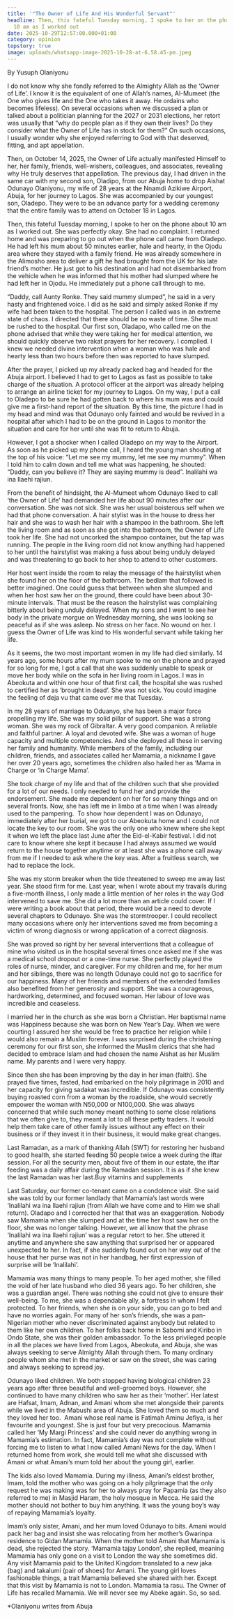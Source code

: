 ```yaml
---
title: '"The Owner of Life And His Wonderful Servant"'
headline: Then, this fateful Tuesday morning, I spoke to her on the phone about
  10 am as I worked out
date: 2025-10-29T12:57:00.000+01:00
category: opinion
topstory: true
image: uploads/whatsapp-image-2025-10-28-at-6.58.45-pm.jpeg
---
```

By Yusuph Olaniyonu

I do not know why she fondly referred to the Almighty Allah as the ‘Owner of Life’. I know it is the equivalent of one of Allah’s names, Al-Mumeet (the One who gives life and the One who takes it away. He ordains who becomes lifeless).
On several occasions when we discussed a plan or talked about a politician planning for the 2027 or 2031 elections, her retort was usually that “why do people plan as if they own their lives? Do they consider what the Owner of Life has in stock for them?” On such occasions, I usually wonder why she enjoyed referring to God with that deserved, fitting, and apt appellation.

Then, on October 14, 2025, the Owner of Life actually manifested Himself to her, her family, friends, well-wishers, colleagues, and associates, revealing why He truly deserves that appellation. The previous day, I had driven in the same car with my second son, Oladipo, from our Abuja home to drop Aishat Odunayo Olaniyonu, my wife of 28 years at the Nnamdi Azikiwe Airport, Abuja, for her journey to Lagos. She was accompanied by our youngest son, Oladepo. They were to be an advance party for a wedding ceremony that the entire family was to attend on October 18 in Lagos.

Then, this fateful Tuesday morning, I spoke to her on the phone about 10 am as I worked out. She was perfectly okay. She had no complaint. I returned home and was preparing to go out when the phone call came from Oladepo. He had left his mum about 50 minutes earlier, hale and hearty, in the Ojodu area where they stayed with a family friend. He was already somewhere in the Alimosho area to deliver a gift he had brought from the UK for his late friend’s mother. He just got to his destination and had not disembarked from the vehicle when he was informed that his mother had slumped where he had left her in Ojodu. He immediately put a phone call through to me.

“Daddy, call Aunty Ronke. They said mummy slumped”, he said in a very hasty and frightened voice. I did as he said and simply asked Ronke if my wife had been taken to the hospital. The person I called was in an extreme state of chaos. I directed that there should be no waste of time. She must be rushed to the hospital. Our first son, Oladapo, who called me on the phone advised that while they were taking her for medical attention, we should quickly observe two rakat prayers for her recovery. I complied. I knew we needed divine intervention when a woman who was hale and hearty less than two hours before then was reported to have slumped.

After the prayer, I picked up my already packed bag and headed for the Abuja airport. I believed I had to get to Lagos as fast as possible to take charge of the situation. A protocol officer at the airport was already helping to arrange an airline ticket for my journey to Lagos. On my way, I put a call to Oladepo to be sure he had gotten back to where his mum was and could give me a first-hand report of the situation. By this time, the picture I had in my head and mind was that Odunayo only fainted and would be revived in a hospital after which I had to be on the ground in Lagos to monitor the situation and care for her until she was fit to return to Abuja.

However, I got a shocker when I called Oladepo on my way to the Airport. As soon as he picked up my phone call, I heard the young man shouting at the top of his voice: “Let me see my mummy, let me see my mummy”. When I told him to calm down and tell me what was happening, he shouted: “Daddy, can you believe it? They are saying mummy is dead”. Inalilahi wa ina Ilaehi rajiun.

From the benefit of hindsight, the Al-Mumeet whom Odunayo liked to call ‘the Owner of Life’ had demanded her life about 90 minutes after our conversation. She was not sick. She was her usual boisterous self when we had that phone conversation. A hair stylist was in the house to dress her hair and she was to wash her hair with a shampoo in the bathroom. She left the living room and as soon as she got into the bathroom, the Owner of Life took her life. She had not uncorked the shampoo container, but the tap was running. The people in the living room did not know anything had happened to her until the hairstylist was making a fuss about being unduly delayed and was threatening to go back to her shop to attend to other customers.

Her host went inside the room to relay the message of the hairstylist when she found her on the floor of the bathroom. The bedlam that followed is better imagined. One could guess that between when she slumped and when her host saw her on the ground, there could have been about 30-minute intervals. That must be the reason the hairstylist was complaining bitterly about being unduly delayed. When my sons and I went to see her body in the private morgue on Wednesday morning, she was looking so peaceful as if she was asleep. No stress on her face. No wound on her. I guess the Owner of Life was kind to His wonderful servant while taking her life.

As it seems, the two most important women in my life had died similarly. 14 years ago, some hours after my mum spoke to me on the phone and prayed for so long for me, I got a call that she was suddenly unable to speak or move her body while on the sofa in her living room in Lagos. I was in Abeokuta and within one hour of that first call, the hospital she was rushed to certified her as ‘brought in dead’. She was not sick. You could imagine the feeling of deja vu that came over me that Tuesday.

In my 28 years of marriage to Oduanyo, she has been a major force propelling my life. She was my solid pillar of support. She was a strong woman. She was my rock of Gibraltar. A very good companion. A reliable and faithful partner. A loyal and devoted wife. She was a woman of huge capacity and multiple competencies. And she deployed all these in serving her family and humanity. While members of the family, including our children, friends, and associates called her Mamamia, a nickname I gave her over 20 years ago, sometimes the children also hailed her as ‘Mama in Charge or ‘In Charge Mama’.

She took charge of my life and that of the children such that she provided for a lot of our needs. I only needed to fund her and provide the endorsement. She made me dependent on her for so many things and on several fronts. Now, she has left me in limbo at a time when I was already used to the pampering. 
To show how dependent I was on Odunayo, immediately after her burial, we got to our Abeokuta home and I could not locate the key to our room. She was the only one who knew where she kept it when we left the place last June after the Eid-el-Kabir festival. I did not care to know where she kept it because I had always assumed we would return to the house together anytime or at least she was a phone call away from me if I needed to ask where the key was. After a fruitless search, we had to replace the lock.

She was my storm breaker when the tide threatened to sweep me away last year. She stood firm for me. Last year, when I wrote about my travails during a five-month illness, I only made a little mention of her roles in the way God intervened to save me. She did a lot more than an article could cover. If I were writing a book about that period, there would be a need to devote several chapters to Odunayo. She was the stormtrooper. I could recollect many occasions where only her interventions saved me from becoming a victim of wrong diagnosis or wrong application of a correct diagnosis.

She was proved so right by her several interventions that a colleague of mine who visited us in the hospital several times once asked me if she was a medical school dropout or a one-time nurse. She perfectly played the roles of nurse, minder, and caregiver. For my children and me, for her mum and her siblings, there was no length Odunayo could not go to sacrifice for our happiness. Many of her friends and members of the extended families also benefited from her generosity and support. She was a courageous, hardworking, determined, and focused woman. Her labour of love was incredible and ceaseless.

I married her in the church as she was born a Christian. Her baptismal name was Happiness because she was born on New Year’s Day. When we were courting I assured her she would be free to practice her religion while I would also remain a Muslim forever. I was surprised during the christening ceremony for our first son, she informed the Muslim clerics that she had decided to embrace Islam and had chosen the name Aishat as her Muslim name. My parents and I were very happy.

Since then she has been improving by the day in her iman (faith). She prayed five times, fasted, had embarked on the holy pilgrimage in 2010 and her capacity for giving sadakat was incredible. If Odunayo was consistently buying roasted corn from a woman by the roadside, she would secretly empower the woman with N50,000 or N100,000. She was always concerned that while such money meant nothing to some close relations that we often give to, they meant a lot to all these petty traders. It would help them take care of other family issues without any effect on their business or if they invest it in their business, it would make great changes.

Last Ramadan, as a mark of thanking Allah (SWT) for restoring her husband to good health, she started feeding 50 people twice a week during the iftar session. For all the security men, about five of them in our estate, the iftar feeding was a daily affair during the Ramadan session. It is as if she knew the last Ramadan was her last.Buy vitamins and supplements

Last Saturday, our former co-tenant came on a condolence visit. She said she was told by our former landlady that Mamamia’s last words were ‘Inalilahi wa ina Ilaehi rajiun (from Allah we have come and to Him we shall return). Oladapo and I corrected her that that was an exaggeration. Nobody saw Mamamia when she slumped and at the time her host saw her on the floor, she was no longer talking. However, we all know that the phrase ‘Inalilahi wa ina Ilaehi rajiun’ was a regular retort to her. She uttered it anytime and anywhere she saw anything that surprised her or appeared unexpected to her. In fact, if she suddenly found out on her way out of the house that her purse was not in her handbag, her first expression of surprise will be ‘Inalilahi’.

Mamamia was many things to many people. To her aged mother, she filled the void of her late husband who died 36 years ago. To her children, she was a guardian angel. There was nothing she could not give to ensure their well-being. To me, she was a dependable ally, a fortress in whom I felt protected. To her friends, when she is on your side, you can go to bed and have no worries again. For many of her son’s friends, she was a pan-Nigerian mother who never discriminated against anybody but related to them like her own children. To her folks back home in Sabomi and Kiribo in Ondo State, she was their golden ambassador. To the less privileged people in all the places we have lived from Lagos, Abeokuta, and Abuja, she was always seeking to serve Almighty Allah through them. To many ordinary people whom she met in the market or saw on the street, she was caring and always seeking to spread joy.

Odunayo liked children. We both stopped having biological children 23 years ago after three beautiful and well-groomed boys. However, she continued to have many children who saw her as their ‘mother’. Her latest are Hafsat, Imam, Adnan, and Amani whom she met alongside their parents while we lived in the Mabushi area of Abuja. She loved them so much and they loved her too. 
Amani whose real name is Fatimah Aminu Jefiya, is her favourite and youngest. She is just four but very precocious. Mamamia called her ‘My Margi Princess’ and she could never do anything wrong in Mamamia’s estimation. In fact, Mamamia’s day was not complete without forcing me to listen to what I now called Amani News for the day. When I returned home from work, she would tell me what she discussed with Amani or what Amani’s mum told her about the young girl, earlier.

The kids also loved Mamamia. During my illness, Amani’s eldest brother, Imam, told the mother who was going on a holy pilgrimage that the only request he was making was for her to always pray for Papamia (as they also referred to me) in Masjid Haram, the holy mosque in Mecca. He said the mother should not bother to buy him anything. It was the young boy’s way of repaying Mamamia’s loyalty.

Imam’s only sister, Amani, and her mum loved Odunayo to bits. Amani would pack her bag and insist she was relocating from her mother’s Gwarinpa residence to Gidan Mamamia. When the mother told Amani that Mamamia is dead, she rejected the story. ‘Mamamia tajay London’, she replied, meaning Mamamia has only gone on a visit to London the way she sometimes did. Any visit Mamamia paid to the United Kingdom translated to a new jaka (bag) and takalumi (pair of shoes) for Amani. The young girl loves fashionable things, a trait Mamamia believed she shared with her. Except that this visit by Mamamia is not to London. Mamamia ta rasu. The Owner of Life has recalled Mamamia. We will never see my Abeke again. So, so sad.

*Olaniyonu writes from Abuja
